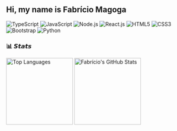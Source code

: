 ## Hi, my name is Fabrício Magoga

<div align="start">

    
![TypeScript](https://img.shields.io/badge/JavaScript-F7DF1E?style=for-the-badge&logo=javascript&logoColor=black)
![JavaScript](https://img.shields.io/badge/TypeScript-3179C7?style=for-the-badge&logo=typescript&logoColor=white)
![Node.js](https://img.shields.io/badge/Node.js-339933?style=for-the-badge&logo=nodedotjs&logoColor=white)
![React.js](https://img.shields.io/badge/React.js-2CC5DA?style=for-the-badge&logo=react&logoColor=white)
![HTML5](https://img.shields.io/badge/HTML5-E34F26?style=for-the-badge&logo=html5&logoColor=white)
![CSS3](https://img.shields.io/badge/CSS3-1572B6?style=for-the-badge&logo=css3&logoColor=white)
![Bootstrap](https://img.shields.io/badge/BOOTSTRAP-5D3F89?style=for-the-badge&logo=bootstrap&logoColor=white)
![Python](https://img.shields.io/badge/Python-3776AB?style=for-the-badge&logo=python&logoColor=white)

### 📊 𝙎𝙩𝙖𝙩𝙨

<img height="180em" src="https://github-readme-stats.vercel.app/api/top-langs/?username=magoga-br&layout=compact&theme=dracula&hide_border=true" alt="Top Languages" />
<img height="180em" src="https://github-readme-stats.vercel.app/api?username=magoga-br&show_icons=true&theme=dracula&hide_border=true&include_all_commits=true&count_private=true" alt="Fabrício's GitHub Stats" />
</div>
